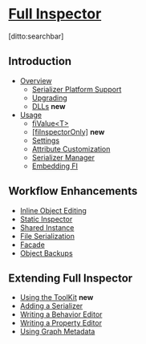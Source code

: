 # [Full Inspector]()

[ditto:searchbar]

## Introduction

- [Overview]()
    - [Serializer Platform Support](#docs/platforms_serializers)
    - [Upgrading](#docs/upgrading)
    - [DLLs](#docs/intro_dlls) **new**
- [Usage](#docs/usage)
	- [fiValue&lt;T&gt;](#docs/usage_fivalue)
	- [[fiInspectorOnly]](#docs/usage_fiinspectoronly) **new**
	- [Settings](#docs/usage_settings)
	- [Attribute Customization](#docs/usage_attributes)
	- [Serializer Manager](#docs/usage_serializer_manager)
	- [Embedding FI](#docs/usage_embedding)

## Workflow Enhancements

- [Inline Object Editing](#docs/workflow_inline_object_editing)
- [Static Inspector](#docs/workflow_static_inspector)
- [Shared Instance](#docs/workflow_shared_instance)
- [File Serialization](#docs/workflow_file_serialization)
- [Facade](#docs/workflow_facade)
- [Object Backups](#docs/workflow_backups)

## Extending Full Inspector

- [Using the ToolKit](#docs/extending_toolkit) **new**
- [Adding a Serializer](#docs/extending_serializer)
- [Writing a Behavior Editor](#docs/extending_behavior_editor)
- [Writing a Property Editor](#docs/extending_property_editor)
- [Using Graph Metadata](#docs/extending_metadata)
